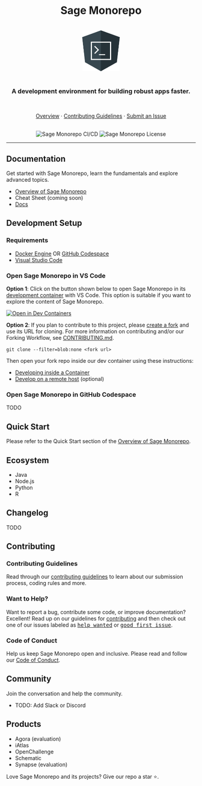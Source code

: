 <h1 align="center">Sage Monorepo</h1>

<p align="center">
  <br>
  <img src="docs/images/angular-cli-logo.png" alt="Angular CLI logo" width="100px" height="108px"/>
  <br><br>
  <h3 align="center">
    A development environment for building robust apps faster.
  </h3>
  <br>
</p>

<p align="center">
  <a href="https://docs.google.com/document/d/12oA-Uol_NsWUtC9LHlAlpcgZXXY9jkxFXqK2EMF96XM">Overview</a>
  ·
  <a href="CONTRIBUTING.md">Contributing Guidelines</a>
  ·
  <a href="https://github.com/Sage-Bionetworks/sage-monorepo/issues/new/choose">Submit an Issue</a>
  <br>
  <br>
</p>

<p align="center">
  <img src="https://img.shields.io/github/actions/workflow/status/Sage-Bionetworks/sage-monorepo/ci.yml?branch=main&color=007acc&labelColor=555555&logoColor=ffffff&style=for-the-badge&logo=github&label=CI/CD" alt="Sage Monorepo CI/CD" />
  <img src="https://img.shields.io/github/license/Sage-Bionetworks/sage-monorepo.svg?color=007acc&labelColor=555555&logoColor=ffffff&style=for-the-badge&logo=github)](https://github.com/Sage-Bionetworks/sage-monorepo/blob/main/LICENSE" alt="Sage Monorepo License" />
</p>

---

## Documentation

Get started with Sage Monorepo, learn the fundamentals and explore advanced topics.

- [Overview of Sage Monorepo]
- Cheat Sheet (coming soon)
- [Docs](docs)

## Development Setup

### Requirements

- [Docker Engine] OR [GitHub Codespace]
- [Visual Studio Code]

### Open Sage Monorepo in VS Code

**Option 1**: Click on the button shown below to open Sage Monorepo in its [development container]
with VS Code. This option is suitable if you want to explore the content of Sage Monorepo.

[![Open in Dev Containers](https://img.shields.io/static/v1?label=Dev%20Containers&message=Open&color=blue&logo=visualstudiocode&style=for-the-badge)](https://vscode.dev/redirect?url=vscode://ms-vscode-remote.remote-containers/cloneInVolume?url=https://github.com/Sage-Bionetworks/sage-monorepo 'Open in VS Code Dev Containers')

**Option 2**: If you plan to contribute to this project, please [create a fork] and use its URL for
cloning. For more information on contributing and/or our Forking Workflow, see
[CONTRIBUTING.md](CONTRIBUTING.md).

```console
git clone --filter=blob:none <fork url>
```

Then open your fork repo inside our dev container using these instructions:

- [Developing inside a Container](./docs/devcontainer.md)
- [Develop on a remote host](./docs/develop-on-a-remote-host.md) (optional)

### Open Sage Monorepo in GitHub Codespace

TODO

## Quick Start

Please refer to the Quick Start section of the [Overview of Sage Monorepo].

## Ecosystem

- Java
- Node.js
- Python
- R

## Changelog

TODO

## Contributing

### Contributing Guidelines

Read through our [contributing guidelines][contributing] to learn about our submission process,
coding rules and more.

### Want to Help?

Want to report a bug, contribute some code, or improve documentation? Excellent! Read up on our
guidelines for [contributing][contributing] and then check out one of our issues labeled as
<kbd>[help wanted](https://github.com/Sage-Bionetworks/sage-monorepo/labels/help%20wanted)</kbd> or
<kbd>[good first
issue](https://github.com/Sage-Bionetworks/sage-monorepo/labels/good%20first%20issue)</kbd>.

### Code of Conduct

Help us keep Sage Monorepo open and inclusive. Please read and follow our [Code of Conduct].

## Community

Join the conversation and help the community.

- TODO: Add Slack or Discord

## Products

- Agora (evaluation)
- iAtlas
- OpenChallenge
- Schematic
- Synapse (evaluation)

Love Sage Monorepo and its projects? Give our repo a star ⭐.

<!-- Links -->

[docker engine]: https://docs.docker.com/get-docker/
[visual studio code]: https://code.visualstudio.com/
[apache license 2.0]: https://github.com/Sage-Bionetworks/sage-monorepo/blob/main/LICENSE.txt
[GitHub Codespace]: https://github.com/features/codespaces
[Overview of Sage Monorepo]: https://docs.google.com/document/d/12oA-Uol_NsWUtC9LHlAlpcgZXXY9jkxFXqK2EMF96XM
[Code of Conduct]: CODE_OF_CONDUCT.md
[contributing]: CONTRIBUTING.md
[development container]: https://containers.dev/
[create a fork]: https://github.com/Sage-Bionetworks/sage-monorepo/fork


